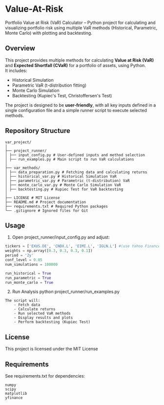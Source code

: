 # Value-At-Risk
Portfolio Value at Risk (VaR) Calculator – Python project for calculating and visualizing portfolio risk using multiple VaR methods (Historical, Parametric, Monte Carlo) with plotting and backtesting.

## Overview
This project provides multiple methods for calculating **Value at Risk (VaR)** and **Expected Shortfall (CVaR)** for a portfolio of assets, using Python.  
It includes:
- Historical Simulation
- Parametric VaR (t-distribution fitting)
- Monte Carlo Simulation
- Backtesting (Kupiec's Test, Christoffersen's Test)
  
The project is designed to be **user-friendly**, with all key inputs defined in a single configuration file and a simple runner script to execute selected methods.

## Repository Structure
```
var_project/
│
├── project_runner/
│ ├── input_config.py # User-defined inputs and method selection
│ ├── run_examples.py # Main script to run VaR calculations
│
├── var_methods/
│ ├── data_preparation.py # Fetching data and calculating returns
│ ├── historical_var.py # Historical Simulation VaR
│ ├── parametric_var.py # Parametric (t-distribution) VaR
│ ├── monte_carlo_var.py # Monte Carlo Simulation VaR
│ ├── backtesting.py # Kupiec Test for VaR backtesting
│
├── LICENSE # MIT License
├── README.md # Project documentation
├── requirements.txt # Required Python packages
└── .gitignore # Ignored files for Git
```

## Usage
1. Open project_runner/input_config.py and adjust:
```python
tickers = ['EXUS.DE', 'CNDX.L', 'EIMI.L', 'IGLN.L'] #(use Yahoo Finance website for tickers)
weights = np.array([0.3, 0.3, 0.3, 0.1])
period = '2y'
conf_level = 0.05
num_simulations = 100000

run_historical = True
run_parametric = True
run_monte_carlo = True
```

2. Run Analysis
python project_runner/run_examples.py

```
The script will:
    - Fetch data
    - Calculate returns
    - Run selected VaR methods
    - Display results and plots
    - Perform backtesting (Kupiec Test)
```

## License
This project is licensed under the MIT License

## Requirements
See requirements.txt for dependencies:
```
numpy
scipy
matplotlib
yfinance
```
